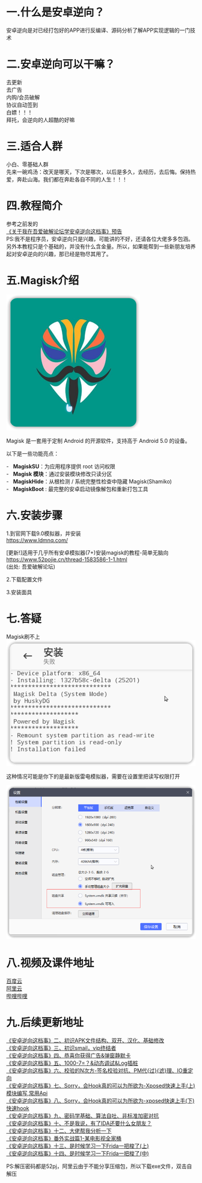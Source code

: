# 一.什么是安卓逆向？  

安卓逆向是对已经打包好的APP进行反编译、源码分析了解APP实现逻辑的一门技术  
# 二.安卓逆向可以干嘛？  

去更新  
去广告  
内购/会员破解  
协议自动签到  
白嫖！！！  
拜托，会逆向的人超酷的好嘛  
  
# 三.适合人群  

小白、零基础人群  
先来一碗鸡汤：改天是哪天，下次是哪次，以后是多久，去经历，去后悔。保持热爱，奔赴山海。我们都在奔赴各自不同的人生！！！  
  
# 四.教程简介  

参考之前发的  
[《关于我在吾爱破解论坛学安卓逆向这档事》预告](https://www.52pojie.cn/thread-1692384-1-1.html)  
PS:我不是程序员，安卓逆向只是兴趣，可能讲的不好，还请各位大佬多多包涵。另外本教程只是个基础的，并没有什么含金量。所以，如果能帮到一些新朋友培养起对安卓逆向的兴趣，那已经是物尽其用了。  
# 五.Magisk介绍  

![](_assets_01/magisk.webp)


Magisk 是一套用于定制 Android 的开源软件，支持高于 Android 5.0 的设备。  
  
以下是一些功能亮点：  
  
-   **MagiskSU**：为应用程序提供 root 访问权限  
-   **Magisk 模块**：通过安装模块修改只读分区  
-   **MagiskHide**：从根检测 / 系统完整性检查中隐藏 Magisk(Shamiko)  
-   **MagiskBoot** : 最完整的安卓启动镜像解包和重新打包工具  
  
  
  
# 六.安装步骤  

  
1.到官网下载9.0模拟器，并安装  
https://www.ldmnq.com/  
  
[更新!]适用于几乎所有安卓模拟器(7+)安装magisk的教程-简单无脑向  
https://www.52pojie.cn/thread-1583586-1-1.html  
(出处: 吾爱破解论坛)  
  
  
2.下载配置文件  
  
3.安装面具  
  
# 七.答疑  

Magisk刷不上  
![](_assets_01/QQ_cX1PyTDD8C.webp)


这种情况可能是你下的是最新版雷电模拟器，需要在设置里把读写权限打开  

![](_assets_01/QQ_x1fLNSspol.webp)

  
# 八.视频及课件地址  

[百度云](https://pan.baidu.com/s/1cFWTLn14jeWfpXxlx3syYw?pwd=nqu9)  
[阿里云](https://www.aliyundrive.com/s/TJoKMK6du6x)  
[哔哩哔哩](https://www.bilibili.com/video/BV1wT411N7sV)  
  
# 九.后续更新地址  

  
[《安卓逆向这档事》二、初识APK文件结构、双开、汉化、基础修改](https://www.52pojie.cn/thread-1695796-1-1.html)  
[《安卓逆向这档事》三、初识smail，vip终结者](https://www.52pojie.cn/thread-1701353-1-1.html)    
[《安卓逆向这档事》四、恭喜你获得广告&弹窗静默卡](https://www.52pojie.cn/thread-1706691-1-1.html)  
[《安卓逆向这档事》五、1000-7=？&动态调试&Log插桩](https://www.52pojie.cn/thread-1714727-1-1.html)  
[《安卓逆向这档事》六、校验的N次方-签名校验对抗、PM代{过}{滤}理、IO重定向](https://www.52pojie.cn/thread-1731181-1-1.html)  
[《安卓逆向这档事》七、Sorry，会Hook真的可以为所欲为-Xposed快速上手(上)模块编写,常用Api](https://www.52pojie.cn/thread-1740944-1-1.html)  
[《安卓逆向这档事》八、Sorry，会Hook真的可以为所欲为-xposed快速上手(下)快速hook](https://www.52pojie.cn/thread-1748081-1-1.html)  
[《安卓逆向这档事》九、密码学基础、算法自吐、非标准加密对抗](https://www.52pojie.cn/thread-1762225-1-1.html)  
[《安卓逆向这档事》十、不是我说，有了IDA还要什么女朋友？](https://www.52pojie.cn/thread-1787667-1-1.html)  
[《安卓逆向这档事》十二、大佬帮我分析一下](https://www.52pojie.cn/thread-1809646-1-1.html)  
[《安卓逆向这档事》番外实战篇1-某电影视全家桶](https://www.52pojie.cn/thread-1814917-1-1.html)  
[《安卓逆向这档事》十三、是时候学习一下Frida一把梭了(上)](https://www.52pojie.cn/thread-1823118-1-1.html)  
[《安卓逆向这档事》十四、是时候学习一下Frida一把梭了(中)](https://www.52pojie.cn/thread-1838539-1-1.html)  
  
  
PS:解压密码都是52pj，阿里云由于不能分享压缩包，所以下载exe文件，双击自解压
